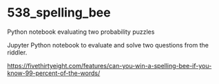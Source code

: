 # 538_spelling_bee
Python notebook evaluating two probability puzzles

Jupyter Python notebook to evaluate and solve two questions from the riddler.

https://fivethirtyeight.com/features/can-you-win-a-spelling-bee-if-you-know-99-percent-of-the-words/
